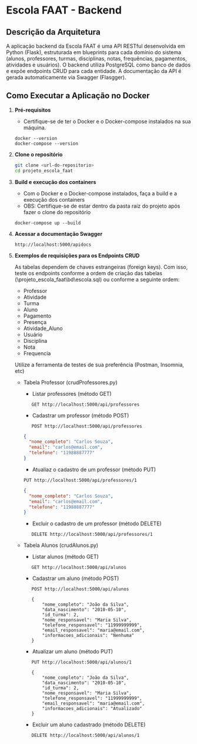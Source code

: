 # Escola FAAT - Backend

## Descrição da Arquitetura

A aplicação backend da Escola FAAT é uma API RESTful desenvolvida em Python (Flask), estruturada em blueprints para cada domínio do sistema (alunos, professores, turmas, disciplinas, notas, frequências, pagamentos, atividades e usuários). O backend utiliza PostgreSQL como banco de dados e expõe endpoints CRUD para cada entidade. A documentação da API é gerada automaticamente via Swagger (Flasgger).

## Como Executar a Aplicação no Docker

1. **Pré-requisitos**

   - Certifique-se de ter o Docker e o Docker-compose instalados na sua máquina.

   ```
   docker --version
   docker-compose --version
   ```

2. **Clone o repositório**

   ```sh
   git clone <url-do-repositorio>
   cd projeto_escola_faat
   ```

3. **Build e execução dos containers**

   - Com o Docker e o Docker-compose instalados, faça a build e a execução dos containers
   - OBS: Certifique-se de estar dentro da pasta raíz do projeto após fazer o clone do repositório

   ```
   docker-compose up --build
   ```

4. **Acessar a documentação Swagger**

   ```
   http://localhost:5000/apidocs
   ```

5. **Exemplos de requisições para os Endpoints CRUD**

   As tabelas dependem de chaves estrangeiras (foreign keys). Com isso, teste os endpoints conforme a ordem de criação das tabelas (\projeto_escola_faat\bd\escola.sql) ou conforme a seguinte ordem:

   - Professor<br>
   - Atividade<br>
   - Turma<br>
   - Aluno<br>
   - Pagamento<br>
   - Presença<br>
   - Atividade_Aluno<br>
   - Usuário<br>
   - Disciplina<br>
   - Nota<br>
   - Frequencia<br>

   Utilize a ferramenta de testes de sua preferência (Postman, Insomnia, etc)<br>

   - Tabela Professor (crudProfessores.py)

     - Listar professores (método GET)

     ```
        GET http://localhost:5000/api/professores
     ```

     - Cadastrar um professor (método POST)

     ```
        POST http://localhost:5000/api/professores
     ```

     ```json
     {
       "nome_completo": "Carlos Souza",
       "email": "carlos@email.com",
       "telefone": "11988887777"
     }
     ```

     - Atualiaz o cadastro de um professor (método PUT)

     ```
     PUT http://localhost:5000/api/professores/1
     ```

     ```json
     {
       "nome_completo": "Carlos Souza",
       "email": "carlos@email.com",
       "telefone": "11988887777"
     }
     ```

     - Excluir o cadastro de um professor (método DELETE)

     ```
        DELETE http://localhost:5000/api/professores/1
     ```

   - Tabela Alunos (crudAlunos.py)

     - Listar alunos (método GET)

     ```
        GET http://localhost:5000/api/alunos
     ```

     - Cadastrar um aluno (método POST)

     ```
        POST http://localhost:5000/api/alunos
     ```

     ```
        {
            "nome_completo": "João da Silva",
            "data_nascimento": "2010-05-10",
            "id_turma": 2,
            "nome_responsavel": "Maria Silva",
            "telefone_responsavel": "11999999999",
            "email_responsavel": "maria@email.com",
            "informacoes_adicionais": "Nenhuma"
        }
     ```

     - Atualizar um aluno (método PUT)

     ```
        PUT http://localhost:5000/api/alunos/1
     ```

     ```
        {
            "nome_completo": "João da Silva",
            "data_nascimento": "2010-05-10",
            "id_turma": 2,
            "nome_responsavel": "Maria Silva",
            "telefone_responsavel": "11999999999",
            "email_responsavel": "maria@email.com",
            "informacoes_adicionais": "Atualizado"
        }
     ```

     - Excluir um aluno cadastrado (método DELETE)

     ```
        DELETE http://localhost:5000/api/alunos/1
     ```
